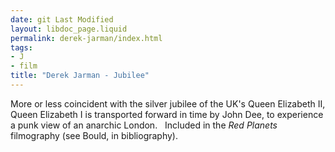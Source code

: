 ```yaml
---
date: git Last Modified
layout: libdoc_page.liquid
permalink: derek-jarman/index.html
tags:
- J
- film
title: "Derek Jarman - Jubilee"
---
```


More or less coincident with the silver jubilee of the  UK's Queen Elizabeth II, Queen Elizabeth I is transported forward in time by  John Dee, to experience a punk view of an anarchic London.
 
Included in the _Red  Planets_ filmography (see Bould, in bibliography).